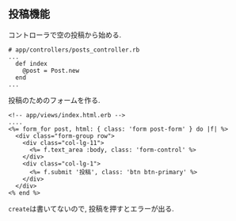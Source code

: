 ## 投稿機能

コントローラで空の投稿から始める.

```
# app/controllers/posts_controller.rb
...
  def index
    @post = Post.new
  end
...
```

投稿のためのフォームを作る.

```
<!-- app/views/index.html.erb -->
....
<%= form_for post, html: { class: 'form post-form' } do |f| %>
  <div class="form-group row">
    <div class="col-lg-11">
      <%= f.text_area :body, class: 'form-control' %>
    </div>
    <div class="col-lg-1">
      <%= f.submit '投稿', class: 'btn btn-primary' %>
    </div>
  </div>
<% end %>
```

`create`は書いてないので, 投稿を押すとエラーが出る.

